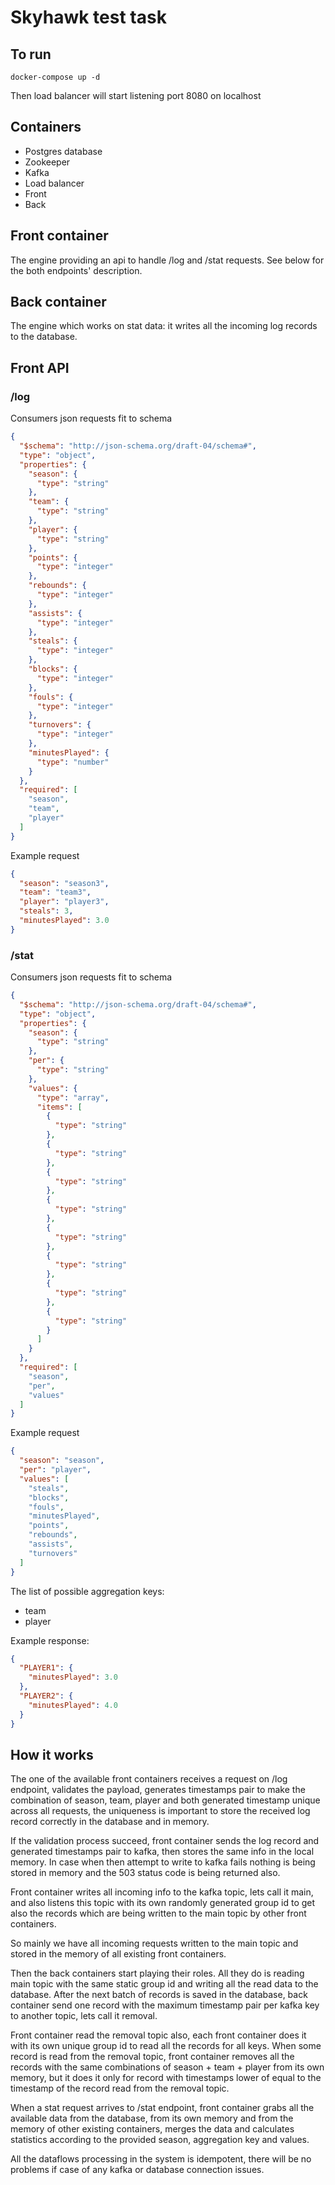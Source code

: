 Skyhawk test task
============

## To run

    docker-compose up -d

Then load balancer will start listening port 8080 on localhost

## Containers

* Postgres database
* Zookeeper
* Kafka
* Load balancer
* Front
* Back

## Front container

The engine providing an api to handle /log and /stat requests. See below for the both endpoints' description.

## Back container

The engine which works on stat data: it writes all the incoming log records to the database.

## Front API

### /log

Consumers json requests fit to schema

~~~json
{
  "$schema": "http://json-schema.org/draft-04/schema#",
  "type": "object",
  "properties": {
    "season": {
      "type": "string"
    },
    "team": {
      "type": "string"
    },
    "player": {
      "type": "string"
    },
    "points": {
      "type": "integer"
    },
    "rebounds": {
      "type": "integer"
    },
    "assists": {
      "type": "integer"
    },
    "steals": {
      "type": "integer"
    },
    "blocks": {
      "type": "integer"
    },
    "fouls": {
      "type": "integer"
    },
    "turnovers": {
      "type": "integer"
    },
    "minutesPlayed": {
      "type": "number"
    }
  },
  "required": [
    "season",
    "team",
    "player"
  ]
}
~~~

Example request

~~~json
{
  "season": "season3",
  "team": "team3",
  "player": "player3",
  "steals": 3,
  "minutesPlayed": 3.0
}
~~~

### /stat

Consumers json requests fit to schema

~~~json
{
  "$schema": "http://json-schema.org/draft-04/schema#",
  "type": "object",
  "properties": {
    "season": {
      "type": "string"
    },
    "per": {
      "type": "string"
    },
    "values": {
      "type": "array",
      "items": [
        {
          "type": "string"
        },
        {
          "type": "string"
        },
        {
          "type": "string"
        },
        {
          "type": "string"
        },
        {
          "type": "string"
        },
        {
          "type": "string"
        },
        {
          "type": "string"
        },
        {
          "type": "string"
        }
      ]
    }
  },
  "required": [
    "season",
    "per",
    "values"
  ]
}
~~~

Example request

~~~json
{
  "season": "season",
  "per": "player",
  "values": [
    "steals",
    "blocks",
    "fouls",
    "minutesPlayed",
    "points",
    "rebounds",
    "assists",
    "turnovers"
  ]
}
~~~

The list of possible aggregation keys:

* team
* player

Example response:

~~~json
{
  "PLAYER1": {
    "minutesPlayed": 3.0
  },
  "PLAYER2": {
    "minutesPlayed": 4.0
  }
}
~~~

## How it works

The one of the available front containers receives a request on /log endpoint, validates the payload,
generates timestamps pair to make the combination of season, team, player and both generated timestamp unique across all
requests, the uniqueness is important to store the received log record correctly in the database and in memory.

If the validation process succeed, front container sends the log record and generated timestamps pair to kafka, then
stores the same info in the local memory. In case when then attempt to write to kafka fails nothing is being stored in
memory and the 503 status code is being returned also.

Front container writes all incoming info to the kafka topic, lets call it main, and also listens this topic with its
own randomly generated group id to get also the records which are being written to the main topic by other front
containers.

So mainly we have all incoming requests written to the main topic and stored in the memory of all existing front
containers.

Then the back containers start playing their roles.
All they do is reading main topic with the same static group id and writing all the read data to the database.
After the next batch of records is saved in the database, back container send one record with the maximum timestamp pair
per kafka key to another topic, lets call it removal.

Front container read the removal topic also, each front container does it with its own unique group id to read all
the records for all keys. When some record is read from the removal topic, front container removes all the records with
the same combinations of season + team + player from its own memory, but it does it only for record with timestamps
lower
of equal to the timestamp of the record read from the removal topic.

When a stat request arrives to /stat endpoint, front container grabs all the available data from the database,
from its own memory and from the memory of other existing containers, merges the data and calculates statistics
according to the provided season, aggregation key and values.

All the dataflows processing in the system is idempotent, there will be no problems if case of any kafka or database
connection issues.

